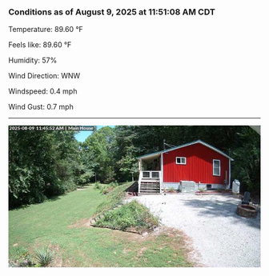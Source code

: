 ### Conditions as of August 9, 2025 at 11:51:08 AM CDT 

Temperature: 89.60 &deg;F

Feels like: 89.60 &deg;F

Humidity: 57%

Wind Direction: WNW

Windspeed: 0.4 mph

Wind Gust: 0.7 mph

---

<img src="./images/latest.jpeg"/>

